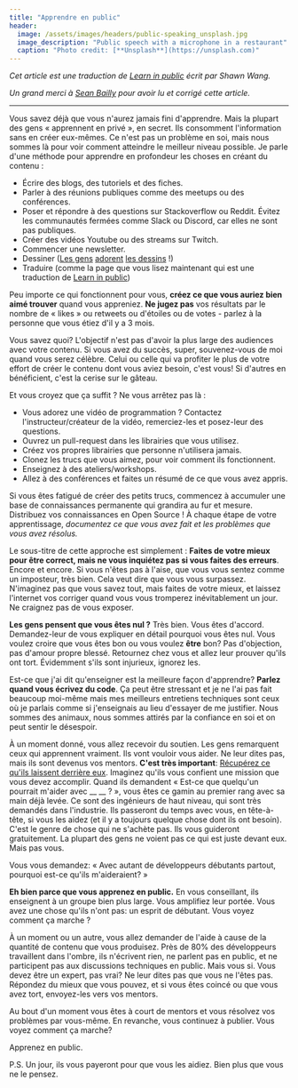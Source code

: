 ```yaml
---
title: "Apprendre en public"
header:
  image: /assets/images/headers/public-speaking_unsplash.jpg
  image_description: "Public speech with a microphone in a restaurant"
  caption: "Photo credit: [**Unsplash**](https://unsplash.com)"
---
```


*Cet article est une traduction de [Learn in public](https://www.swyx.io/learn-in-public/) écrit par Shawn Wang.*

*Un grand merci à [Sean Bailly](https://twitter.com/seanbailly) pour avoir lu et corrigé cette article.*

---

Vous savez déjà que vous n'aurez jamais fini d'apprendre. Mais la plupart des gens « apprennent en privé », en secret. Ils consomment l'information sans en créer eux-mêmes. Ce n'est pas un problème en soi, mais nous sommes là pour voir comment atteindre le meilleur niveau possible.
Je parle d'une méthode pour apprendre en profondeur les choses en créant du contenu :
* Écrire des blogs, des tutoriels et des fiches.
* Parler à des réunions publiques comme des meetups ou des conférences.
* Poser et répondre à des questions sur Stackoverflow ou Reddit. Évitez les communautés fermées comme Slack ou Discord, car elles ne sont pas publiques.
* Créer des vidéos Youtube ou des streams sur Twitch.
* Commencer une newsletter.
* Dessiner ([Les gens](https://arkwright.github.io/scaling-react-server-side-rendering.html) [adorent](https://wizardzines.com/) [les dessins](https://code-cartoons.com/) !)
* Traduire (comme la page que vous lisez maintenant qui est une traduction de [Learn in public](https://www.swyx.io/learn-in-public/))

Peu importe ce qui fonctionnent pour vous, **créez ce que vous auriez bien aimé trouver** quand vous appreniez. **Ne jugez pas** vos résultats par le nombre de « likes » ou retweets ou d'étoiles ou de votes - parlez à la personne que vous étiez d'il y a 3 mois.

Vous savez quoi? L'objectif n'est pas d'avoir la plus large des audiences avec votre contenu. Si vous avez du succès, super, souvenez-vous de moi quand vous serez célèbre. Celui ou celle qui va profiter le plus de votre effort de créer le contenu dont vous aviez besoin, c'est vous! Si d'autres en bénéficient, c'est la cerise sur le gâteau.

Et vous croyez que ça suffit ? Ne vous arrêtez pas là :
* Vous adorez une vidéo de programmation ? Contactez l'instructeur/créateur de la vidéo, remerciez-les et posez-leur des questions.
* Ouvrez un pull-request dans les librairies que vous utilisez.
* Créez vos propres librairies que personne n'utilisera jamais.
* Clonez les trucs que vous aimez, pour voir comment ils fonctionnent.
* Enseignez à des ateliers/workshops.
* Allez à des conférences et faites un résumé de ce que vous avez appris.

Si vous êtes fatigué de créer des petits trucs, commencez à accumuler une base de connaissances permanente qui grandira au fur et mesure. Distribuez vos connaissances en Open Source ! À chaque étape de votre apprentissage, *documentez ce que vous avez fait et les problèmes que vous avez résolus.*

Le sous-titre de cette approche est simplement : **Faites de votre mieux pour être correct, mais ne vous inquiétez pas si vous faites des erreurs**. Encore et encore. Si vous n'êtes pas à l'aise, que vous vous sentez comme un imposteur, très bien. Cela veut dire que vous vous surpassez. N'imaginez pas que vous savez tout, mais faites de votre mieux, et laissez l'internet vos corriger quand vous vous tromperez inévitablement un jour. Ne craignez pas de vous exposer.

**Les gens pensent que vous êtes nul ?** Très bien. Vous êtes d'accord. Demandez-leur de vous expliquer en détail pourquoi vous êtes nul. Vous voulez croire que vous êtes bon ou vous voulez **être** bon? Pas d'objection, pas d'amour propre blessé. Retournez chez vous et allez leur prouver qu'ils ont tort. Évidemment s'ils sont injurieux, ignorez les.

Est-ce que j'ai dit qu'enseigner est la meilleure façon d'apprendre? **Parlez quand vous écrivez du code**. Ça peut être stressant et je ne l'ai pas fait beaucoup moi-même mais mes meilleurs entretiens techniques sont ceux où je parlais comme si j'enseignais au lieu d'essayer de me justifier. Nous sommes des animaux, nous sommes attirés par la confiance en soi et on peut sentir le désespoir.

À un moment donné, vous allez recevoir du soutien. Les gens remarquent ceux qui apprennent vraiment. Ils vont vouloir vous aider. Ne leur dites pas, mais ils sont devenus vos mentors. **C'est très important**: [Récupérez ce qu'ils laissent derrière eux](https://www.swyx.io/writing/learn-in-public-hack). Imaginez qu'ils vous confient une mission que vous devez accomplir. Quand ils demandent « Est-ce que quelqu'un pourrait m'aider avec __ __ ? », vous êtes ce gamin au premier rang avec sa main déjà levée. Ce sont des ingénieurs de haut niveau, qui sont très demandés dans l'industrie. Ils passeront du temps avec vous, en tête-à-tête, si vous les aidez (et il y a toujours quelque chose dont ils ont besoin). C'est le genre de chose qui ne s'achète pas. Ils vous guideront gratuitement. La plupart des gens ne voient pas ce qui est juste devant eux. Mais pas vous.

Vous vous demandez: « Avec autant de développeurs débutants partout, pourquoi est-ce qu'ils m'aideraient? »

**Eh bien parce que vous apprenez en public.** En vous conseillant, ils enseignent à un groupe bien plus large. Vous amplifiez leur portée. Vous avez une chose qu'ils n'ont pas: un esprit de débutant. Vous voyez comment ça marche ?

À un moment ou un autre, vous allez demander de l'aide à cause de la quantité de contenu que vous produisez. Près de 80% des développeurs travaillent dans l'ombre, ils n'écrivent rien, ne parlent pas en public, et ne participent pas aux discussions techniques en public. Mais vous si. Vous devez être un expert, pas vrai? Ne leur dites pas que vous ne l'êtes pas. Répondez du mieux que vous pouvez, et si vous êtes coincé ou que vous avez tort, envoyez-les vers vos mentors.

Au bout d'un moment vous êtes à court de mentors et vous résolvez vos problèmes par vous-même. En revanche, vous continuez à publier. Vous voyez comment ça marche?

Apprenez en public.

P.S. Un jour, ils vous payeront pour que vous les aidiez. Bien plus que vous ne le pensez.
